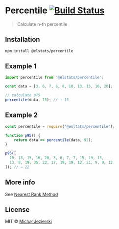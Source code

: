 # Percentile [![Build Status](https://travis-ci.org/elstats/percentile.svg?branch=master)](http://travis-ci.org/elstats/percentile)

> Calculate n-th percentile

## Installation

```sh
npm install @elstats/percentile
```

## Example 1

```js
import percentile from '@elstats/percentile';

const data = [3, 6, 7, 8, 8, 10, 13, 15, 16, 20];

// calculate p75
percentile(data, 75); // → 15
```

## Example 2

```js
const percentile = require('@esltats/percentile');

function p95() {
    return data => percentile(data, 95);
}

p95([
  10, 13, 15, 16, 20, 3, 6, 7, 7, 15, 19, 13,
  13, 8, 19, 35, 22, 17, 19, 19, 12, 21, 9, 9, 12
]); // → 22
```

## More info

See [Nearest Rank Method](http://en.wikipedia.org/wiki/Percentile#The_Nearest_Rank_method)

## License

MIT &copy; [Michał Jezierski](https://pl.linkedin.com/in/jezierskimichal)
